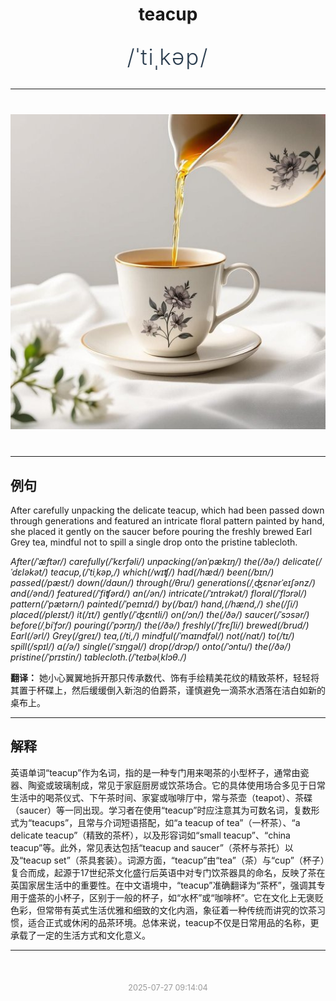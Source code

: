 <div align="center">

# teacup

<div style="margin: 30px 0;">
<h1 style="font-size: 2.5em; font-weight: 300; letter-spacing: 2px; margin: 0; color: #2c3e50;">
/ˈtiˌkəp/
</h1>
</div>

</div>

---

<div align="center" style="margin: 40px 0;">

![teacup](images/teacup.png)

</div>

---

## 例句

After carefully unpacking the delicate teacup, which had been passed down through generations and featured an intricate floral pattern painted by hand, she placed it gently on the saucer before pouring the freshly brewed Earl Grey tea, mindful not to spill a single drop onto the pristine tablecloth.

*After(/ˈæftər/) carefully(/ˈkɛrfəli/) unpacking(/ənˈpækɪŋ/) the(/ðə/) delicate(/ˈdɛləkət/) teacup,(/ˈtiˌkəp,/) which(/wɪʧ/) had(/hæd/) been(/bɪn/) passed(/pæst/) down(/daʊn/) through(/θru/) generations(/ˌʤɛnərˈeɪʃənz/) and(/ənd/) featured(/ˈfiʧərd/) an(/ən/) intricate(/ˈɪntrəkət/) floral(/ˈflɔrəl/) pattern(/ˈpætərn/) painted(/ˈpeɪnɪd/) by(/baɪ/) hand,(/hænd,/) she(/ʃi/) placed(/pleɪst/) it(/ɪt/) gently(/ˈʤɛntli/) on(/ɔn/) the(/ðə/) saucer(/ˈsɔsər/) before(/ˌbiˈfɔr/) pouring(/ˈpɔrɪŋ/) the(/ðə/) freshly(/ˈfrɛʃli/) brewed(/brud/) Earl(/ərl/) Grey(/greɪ/) tea,(/ti,/) mindful(/ˈmaɪndfəl/) not(/nɑt/) to(/tɪ/) spill(/spɪl/) a(/ə/) single(/ˈsɪŋgəl/) drop(/drɔp/) onto(/ˈɔntu/) the(/ðə/) pristine(/ˈprɪstin/) tablecloth.(/ˈteɪbəlˌklɔθ./)*

**翻译：** 她小心翼翼地拆开那只传承数代、饰有手绘精美花纹的精致茶杯，轻轻将其置于杯碟上，然后缓缓倒入新泡的伯爵茶，谨慎避免一滴茶水洒落在洁白如新的桌布上。

---

## 解释

英语单词“teacup”作为名词，指的是一种专门用来喝茶的小型杯子，通常由瓷器、陶瓷或玻璃制成，常见于家庭厨房或饮茶场合。它的具体使用场合多见于日常生活中的喝茶仪式、下午茶时间、家宴或咖啡厅中，常与茶壶（teapot）、茶碟（saucer）等一同出现。学习者在使用“teacup”时应注意其为可数名词，复数形式为“teacups”，且常与介词短语搭配，如“a teacup of tea”（一杯茶）、“a delicate teacup”（精致的茶杯），以及形容词如“small teacup”、“china teacup”等。此外，常见表达包括“teacup and saucer”（茶杯与茶托）以及“teacup set”（茶具套装）。词源方面，“teacup”由“tea”（茶）与“cup”（杯子）复合而成，起源于17世纪茶文化盛行后英语中对专门饮茶器具的命名，反映了茶在英国家居生活中的重要性。在中文语境中，“teacup”准确翻译为“茶杯”，强调其专用于盛茶的小杯子，区别于一般的杯子，如“水杯”或“咖啡杯”。它在文化上无褒贬色彩，但常带有英式生活优雅和细致的文化内涵，象征着一种传统而讲究的饮茶习惯，适合正式或休闲的品茶环境。总体来说，teacup不仅是日常用品的名称，更承载了一定的生活方式和文化意义。


---

<div align="center" style="margin-top: 50px;">
<small style="color: #999; font-size: 0.9em;">2025-07-27 09:14:04</small>
</div>
